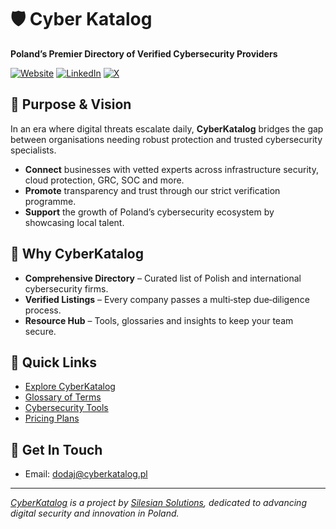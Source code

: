 # 🛡️ Cyber Katalog

**Poland’s Premier Directory of Verified Cybersecurity Providers**

[![Website](https://img.shields.io/website?url=https%3A%2F%2Fcyberkatalog.pl)](https://cyberkatalog.pl)
[![LinkedIn](https://img.shields.io/badge/Follow-LinkedIn-blue?logo=linkedin)](https://www.linkedin.com/company/CyberKatalog/)
[![X](https://img.shields.io/badge/Follow-X-black)](https://x.com/CyberKatalog)

## 🚀 Purpose & Vision

In an era where digital threats escalate daily, **CyberKatalog** bridges the gap between organisations needing robust protection and trusted cybersecurity specialists.

- **Connect** businesses with vetted experts across infrastructure security, cloud protection, GRC, SOC and more.
- **Promote** transparency and trust through our strict verification programme.
- **Support** the growth of Poland’s cybersecurity ecosystem by showcasing local talent.

## 🧰 Why CyberKatalog

- **Comprehensive Directory** – Curated list of Polish and international cybersecurity firms.
- **Verified Listings** – Every company passes a multi‑step due‑diligence process.
- **Resource Hub** – Tools, glossaries and insights to keep your team secure.

## 🔗 Quick Links

- [Explore CyberKatalog](https://cyberkatalog.pl)
- [Glossary of Terms](https://cyberkatalog.pl/slownik)
- [Cybersecurity Tools](https://cyberkatalog.pl/narzedzia)
- [Pricing Plans](https://cyberkatalog.pl/cennik)

## 🤝 Get In Touch

- Email: [dodaj@cyberkatalog.pl](mailto:dodaj@cyberkatalog.pl)

---

_[CyberKatalog](https://cyberkatalog.pl) is a project by [Silesian Solutions](https://silesiansolutions.com), dedicated to advancing digital security and innovation in Poland._
